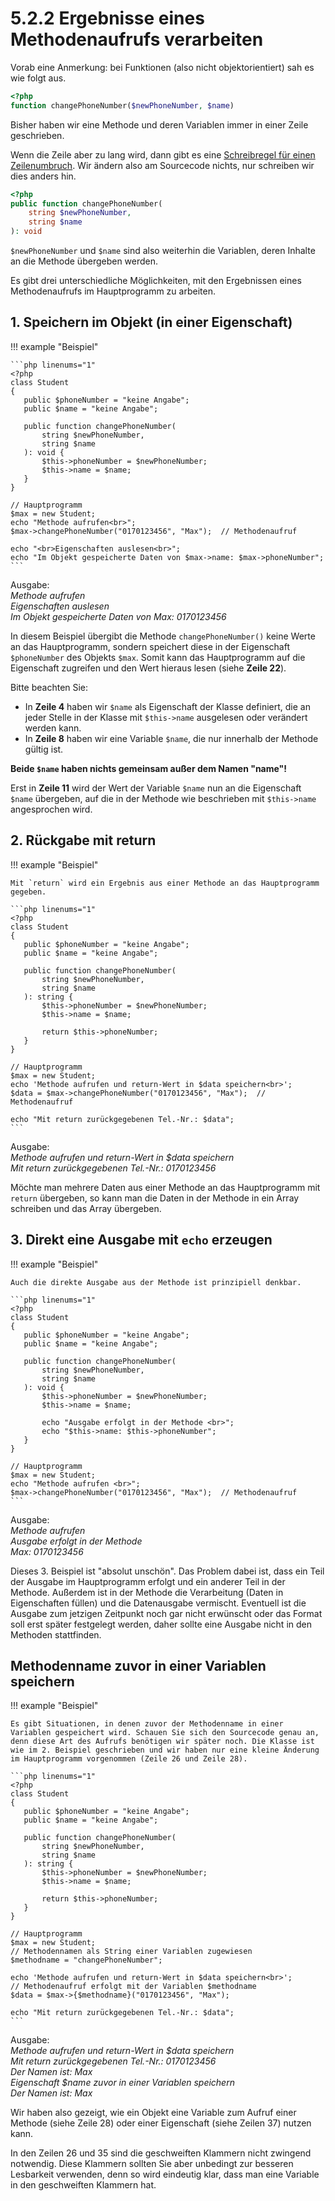 # 5.2.2 Ergebnisse eines Methodenaufrufs verarbeiten

Vorab eine Anmerkung: bei Funktionen (also nicht objektorientiert) sah es wie folgt aus.

```php
<?php
function changePhoneNumber($newPhoneNumber, $name)
```

Bisher haben wir eine Methode und deren Variablen immer in einer Zeile geschrieben.

Wenn die Zeile aber zu lang wird, dann gibt es eine [Schreibregel für einen Zeilenumbruch](https://www.php-fig.org/psr/psr-12/#45-method-and-function-arguments). Wir ändern also am Sourcecode nichts, nur schreiben wir dies anders hin.

```php
<?php
public function changePhoneNumber(
    string $newPhoneNumber, 
    string $name
): void
```

`$newPhoneNumber` und `$name` sind also weiterhin die Variablen, deren Inhalte an die Methode übergeben werden.

Es gibt drei unterschiedliche Möglichkeiten, mit den Ergebnissen eines Methodenaufrufs im Hauptprogramm zu arbeiten.


## 1. Speichern im Objekt (in einer Eigenschaft)

!!! example "Beispiel"

    
    ```php linenums="1"
    <?php
    class Student
    {
       public $phoneNumber = "keine Angabe";
       public $name = "keine Angabe";
    
       public function changePhoneNumber(
           string $newPhoneNumber, 
           string $name
       ): void {
           $this->phoneNumber = $newPhoneNumber;
           $this->name = $name;
       }
    }
    
    // Hauptprogramm
    $max = new Student;
    echo "Methode aufrufen<br>";
    $max->changePhoneNumber("0170123456", "Max");  // Methodenaufruf
    
    echo "<br>Eigenschaften auslesen<br>";
    echo "Im Objekt gespeicherte Daten von $max->name: $max->phoneNumber";
    ```
    
Ausgabe:<br>
*Methode aufrufen*<br>
*Eigenschaften auslesen*<br>
*Im Objekt gespeicherte Daten von Max: 0170123456*
    
In diesem Beispiel übergibt die Methode `changePhoneNumber()` keine Werte an das Hauptprogramm, sondern speichert diese in der Eigenschaft `$phoneNumber` des Objekts  `$max`. Somit kann das Hauptprogramm auf die Eigenschaft zugreifen und den Wert hieraus lesen (siehe **Zeile 22**).


Bitte beachten Sie:

- In **Zeile 4** haben wir `$name` als Eigenschaft der Klasse definiert, die an jeder Stelle in der Klasse mit `$this->name` ausgelesen oder verändert werden kann.
- In **Zeile 8** haben wir eine Variable `$name`, die nur innerhalb der Methode gültig ist.

**Beide `$name` haben nichts gemeinsam außer dem Namen "name"!**

Erst in **Zeile 11** wird der Wert der Variable `$name` nun an die Eigenschaft `$name` übergeben, auf die in der Methode wie beschrieben mit `$this->name` angesprochen wird.


## 2. Rückgabe mit return

!!! example "Beispiel"
    
    Mit `return` wird ein Ergebnis aus einer Methode an das Hauptprogramm gegeben.
    
    ```php linenums="1"
    <?php
    class Student
    {
       public $phoneNumber = "keine Angabe";
       public $name = "keine Angabe";
       
       public function changePhoneNumber(
           string $newPhoneNumber, 
           string $name
       ): string {
           $this->phoneNumber = $newPhoneNumber;
           $this->name = $name;
           
           return $this->phoneNumber;
       }
    }
    
    // Hauptprogramm
    $max = new Student;
    echo 'Methode aufrufen und return-Wert in $data speichern<br>';
    $data = $max->changePhoneNumber("0170123456", "Max");  // Methodenaufruf
    
    echo "Mit return zurückgegebenen Tel.-Nr.: $data";
    ```
    
Ausgabe:<br>
*Methode aufrufen und return-Wert in $data speichern*<br>
*Mit return zurückgegebenen Tel.-Nr.: 0170123456*<br>

Möchte man mehrere Daten aus einer Methode an das Hauptprogramm mit `return` übergeben, so kann man die Daten in der Methode in ein Array schreiben und das Array übergeben.


## 3. Direkt eine Ausgabe mit `echo` erzeugen

!!! example "Beispiel"
  
    Auch die direkte Ausgabe aus der Methode ist prinzipiell denkbar.
    
    ```php linenums="1"
    <?php
    class Student
    {
       public $phoneNumber = "keine Angabe";
       public $name = "keine Angabe";
       
       public function changePhoneNumber(
           string $newPhoneNumber, 
           string $name
       ): void {
           $this->phoneNumber = $newPhoneNumber;
           $this->name = $name;
           
           echo "Ausgabe erfolgt in der Methode <br>";
           echo "$this->name: $this->phoneNumber";
       }
    }
    
    // Hauptprogramm
    $max = new Student;
    echo "Methode aufrufen <br>";
    $max->changePhoneNumber("0170123456", "Max");  // Methodenaufruf
    ```
    
Ausgabe:<br> 
*Methode aufrufen*<br> 
*Ausgabe erfolgt in der Methode*<br> 
*Max: 0170123456*


Dieses 3. Beispiel ist "absolut unschön". Das Problem dabei ist, dass ein Teil der Ausgabe im Hauptprogramm erfolgt und ein anderer Teil in der Methode. Außerdem ist in der Methode die Verarbeitung (Daten in Eigenschaften füllen) und die Datenausgabe vermischt. Eventuell ist die Ausgabe zum jetzigen Zeitpunkt noch gar nicht erwünscht oder das Format soll erst später festgelegt werden, daher sollte eine Ausgabe nicht in den Methoden stattfinden.
    

## Methodenname zuvor in einer Variablen speichern

!!! example "Beispiel"
    
    Es gibt Situationen, in denen zuvor der Methodenname in einer Variablen gespeichert wird. Schauen Sie sich den Sourcecode genau an, denn diese Art des Aufrufs benötigen wir später noch. Die Klasse ist wie im 2. Beispiel geschrieben und wir haben nur eine kleine Änderung im Hauptprogramm vorgenommen (Zeile 26 und Zeile 28).
    
    ```php linenums="1"
    <?php
    class Student
    {
       public $phoneNumber = "keine Angabe";
       public $name = "keine Angabe";
       
       public function changePhoneNumber(
           string $newPhoneNumber, 
           string $name
       ): string {
           $this->phoneNumber = $newPhoneNumber;
           $this->name = $name;
           
           return $this->phoneNumber;
       }
    }
    
    // Hauptprogramm
    $max = new Student;
    // Methodennamen als String einer Variablen zugewiesen
    $methodname = "changePhoneNumber";
    
    echo 'Methode aufrufen und return-Wert in $data speichern<br>';
    // Methodenaufruf erfolgt mit der Variablen $methodname
    $data = $max->{$methodname}("0170123456", "Max");
    
    echo "Mit return zurückgegebenen Tel.-Nr.: $data";
    ```
    
Ausgabe:<br>
*Methode aufrufen und return-Wert in $data speichern*<br>
*Mit return zurückgegebenen Tel.-Nr.: 0170123456*<br>
*Der Namen ist: Max*<br>
*Eigenschaft $name zuvor in einer Variablen speichern*<br>
*Der Namen ist: Max*

Wir haben also gezeigt, wie ein Objekt eine Variable zum Aufruf einer Methode (siehe Zeile 28) oder einer Eigenschaft (siehe Zeilen 37) nutzen kann.

In den Zeilen 26 und 35 sind die geschweiften Klammern nicht zwingend notwendig. Diese Klammern sollten Sie aber unbedingt zur besseren Lesbarkeit verwenden, denn so wird eindeutig klar, dass man eine Variable in den geschweiften Klammern hat. 